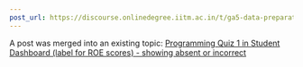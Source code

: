 ```yaml
---
post_url: https://discourse.onlinedegree.iitm.ac.in/t/ga5-data-preparation-discussion-thread-tds-jan-2025/166576/107
---
```

A post was merged into an existing topic: [Programming Quiz 1 in Student Dashboard (label for ROE scores) - showing absent or incorrect](/t/programming-quiz-1-in-student-dashboard-label-for-roe-scores-showing-absent-or-incorrect/169369/24)
